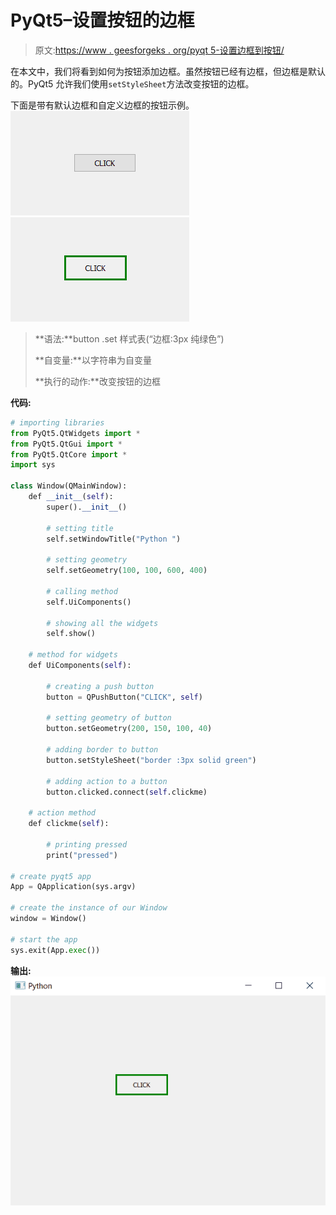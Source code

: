# PyQt5–设置按钮的边框

> 原文:[https://www . geesforgeks . org/pyqt 5-设置边框到按钮/](https://www.geeksforgeeks.org/pyqt5-set-border-to-the-push-button/)

在本文中，我们将看到如何为按钮添加边框。虽然按钮已经有边框，但边框是默认的。PyQt5 允许我们使用`setStyleSheet`方法改变按钮的边框。

下面是带有默认边框和自定义边框的按钮示例。
![](img/326e1fae36d962ffab74dc6fec072f97.png) ![](img/cbb3291acfc8c695b6dbf5f192d42a9c.png)

> **语法:**button .set 样式表(“边框:3px 纯绿色”)
> 
> **自变量:**以字符串为自变量
> 
> **执行的动作:**改变按钮的边框

**代码:**

```py
# importing libraries
from PyQt5.QtWidgets import * 
from PyQt5.QtGui import * 
from PyQt5.QtCore import * 
import sys

class Window(QMainWindow):
    def __init__(self):
        super().__init__()

        # setting title
        self.setWindowTitle("Python ")

        # setting geometry
        self.setGeometry(100, 100, 600, 400)

        # calling method
        self.UiComponents()

        # showing all the widgets
        self.show()

    # method for widgets
    def UiComponents(self):

        # creating a push button
        button = QPushButton("CLICK", self)

        # setting geometry of button
        button.setGeometry(200, 150, 100, 40)

        # adding border to button
        button.setStyleSheet("border :3px solid green")

        # adding action to a button
        button.clicked.connect(self.clickme)

    # action method
    def clickme(self):

        # printing pressed
        print("pressed")

# create pyqt5 app
App = QApplication(sys.argv)

# create the instance of our Window
window = Window()

# start the app
sys.exit(App.exec())
```

**输出:**
![](img/0a033267f312b28881a0aa7b637b4904.png)